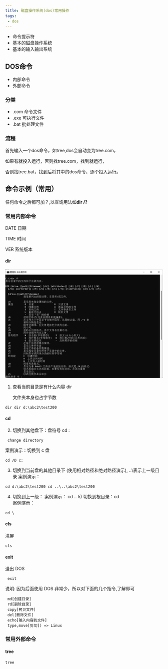 ```yaml
---
title: 磁盘操作系统(dos)常用操作
tags:
 - dos
---
```

- 命令提示符
- 基本的磁盘操作系统
- 基本的输入输出系统

## DOS命令

- 内部命令
- 外部命令

### 分类

- .com 命令文件
- .exe 可执行文件
- .bat 批处理文件

### 流程

首先输入一个dos命令，如tree,dos会自动变为tree.com，

如果有就投入运行，否则找tree.com，找到就运行，

否则找tree.bat，找到后将其中的dos命令，逐个投入运行。



## 命令示例（常用）

任何命令之后都可加？,以查询用法如**dir /?**

### 常用内部命令

DATE  日期

TIME   时间

VER     系统版本

#### dir

![1694933032371](image/dos/1694933032371.png)

1. 查看当前目录是有什么内容 dir

   文件夹本身也占字节数

  ```
  dir dir d:\abc2\test200
  ```

#### cd


2. 切换到其他盘下：盘符号 cd :

  ```
   change directory
  ```

  案例演示：切换到 c 盘 

  ```
  cd /D c:
  ```


3. 切换到当前盘的其他目录下 (使用相对路径和绝对路径演示), ..\表示上一级目录
    案例演示： 

  ```
  cd d:\abc2\test200 cd ..\..\abc2\test200
  ```


4. 切换到上一级：
    案例演示： cd .. 5) 切换到根目录：cd \
    案例演示：

  ```
  cd \
  ```

#### cls

清屏 

```
cls 
```

#### exit

退出 DOS

```
 exit
```

说明: 因为后面使用 DOS 非常少，所以对下面的几个指令,了解即可

  ```
   md[创建目录]
   rd[删除目录]
   copy[拷贝文件]
   del[删除文件]
   echo[输入内容到文件]
   type,move[剪切]) => Linux
  ```

### 常用外部命令

####   tree

```c
tree
```

### 